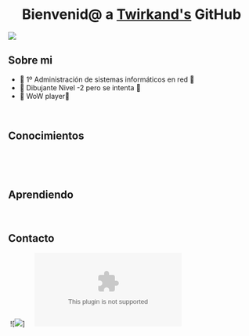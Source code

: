 <div align="center">
<h1 align="center">Bienvenid@ a <a href="https://github.com/Twirkand">Twirkand's</a> GitHub</h1>
</div>
<img src="x">

## Sobre mi

- 💾 1º Administración de sistemas informáticos en red 💾
- 🐖 Dibujante Nivel -2 pero se intenta 🐖         
- 📜 WoW player📜
<br>

## Conocimientos

![<img src = "https://img.shields.io/badge/Windows-0078D6?style=flat-square&logoColor=white"/>](https://www.microsoft.com/es-es/windows)
![<img src = "https://img.shields.io/badge/Ubuntu-E95420?style=flat-square&logo=ubuntu&logoColor=white"/>](https://ubuntu.com/)
![<img src = "https://img.shields.io/badge/Linux_Mint-87CF3E?style=flat-square&logo=linux-mint&logoColor=white"/>](https://linuxmint.com)
![<img src = "https://img.shields.io/badge/HTML-239120?style=flat-square&logo=html5&logoColor=white"/>](https://developer.mozilla.org/es/docs/Web/HTML)
![<img src = "https://img.shields.io/badge/CSS-239120?&style=flat-square&logo=css3&logoColor=white"/>](https://developer.mozilla.org/es/docs/Web/CSS)

<br>

## Aprendiendo

![<img src = "https://img.shields.io/badge/-JavaScript-black?style=flat-square&logo=javascript"/>](https://developer.mozilla.org/es/docs/Web/JavaScript)
![<img src = "https://img.shields.io/badge/-Java-007396?style=flat-square&logo=java"/>](https://www.java.com/)
![<img src = "https://img.shields.io/badge/Python-14354C?style=flat-square&logo=python&logoColor=white"/>](https://www.python.org)
![<img src = "https://img.shields.io/badge/-C++-007ACC?style=flat-square&logo=cplusplus&logoColor=white"/>](https://isocpp.org)

## Contacto

![<img src = "https://img.shields.io/badge/YouTube-FF0000?style=flat-square&logo=youtube&logoColor=white"/>](https://www.youtube.com/c/KanekiGhostYT)
![<img src = "https://img.shields.io/badge/Reddit-FF4500?style=flat-square&logo=reddit&logoColor=white"/>]
![<img src = "https://img.shields.io/badge/-GitHub-181717?style=flat-square&logo=github"/>](https://github.com/Twirkand)
![<img src = "https://img.shields.io/badge/Instagram-E4405F?style=flat-square&logo=instagram&logoColor=white"/>](https://www.instagram.com/1_am_nauchi/)
![<img src = "https://img.shields.io/badge/Twitter-1DA1F2?style=flat-square&logo=twitter&logoColor=white"/>](https://x.com/Twirkand)
![<img src = "https://img.shields.io/badge/Telegram-2CA5E0?style=flat-square&logo=telegram&logoColor=white"/>](https://t.me/Twirkand)
![<img src = "https://img.shields.io/badge/Gmail-D14836?style=flat-square&logo=gmail&logoColor=white"/>](ari.09.tt@gmail.com)
![<img src = "https://img.shields.io/badge/Steam-000000?style=flat-square&logo=steam&logoColor=white"/>](https://steamcommunity.com/id/Twirkand)
